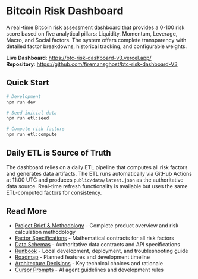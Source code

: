 # Bitcoin Risk Dashboard

A real-time Bitcoin risk assessment dashboard that provides a 0-100 risk score based on five analytical pillars: Liquidity, Momentum, Leverage, Macro, and Social factors. The system offers complete transparency with detailed factor breakdowns, historical tracking, and configurable weights.

**Live Dashboard**: https://btc-risk-dashboard-v3.vercel.app/  
**Repository**: https://github.com/firemansghost/btc-risk-dashboard-V3

## Quick Start

```bash
# Development
npm run dev

# Seed initial data
npm run etl:seed

# Compute risk factors
npm run etl:compute
```

## Daily ETL is Source of Truth

The dashboard relies on a daily ETL pipeline that computes all risk factors and generates data artifacts. The ETL runs automatically via GitHub Actions at 11:00 UTC and produces `public/data/latest.json` as the authoritative data source. Real-time refresh functionality is available but uses the same ETL-computed factors for consistency.

## Read More

- [Project Brief & Methodology](docs/PROJECT_BRIEF.md) - Complete product overview and risk calculation methodology
- [Factor Specifications](docs/FACTOR_SPECS.md) - Mathematical contracts for all risk factors
- [Data Schemas](docs/ARTIFACT_SCHEMAS.md) - Authoritative data contracts and API specifications
- [Runbook](docs/RUNBOOK.md) - Local development, deployment, and troubleshooting guide
- [Roadmap](docs/ROADMAP.md) - Planned features and development timeline
- [Architecture Decisions](docs/DECISIONS.md) - Key technical choices and rationale
- [Cursor Prompts](docs/PROMPTS/CURSOR_BASE.md) - AI agent guidelines and development rules
